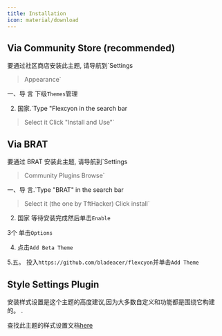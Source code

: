 ```yaml
---
title: Installation
icon: material/download
---
```


## Via Community Store (recommended)
要通过社区商店安装此主题, 请导航到`Settings
> Appearance`

一、导 言 下级`Themes`管理

2. 国家.`Type "Flexcyon in the search bar
> Select it
> Click "Install and Use"`

## Via BRAT
要通过 BRAT 安装此主题, 请导航到`Settings
> Community Plugins
> Browse` 

一、导 言.`Type "BRAT" in the search bar
> Select it (the one by TftHacker)
> Click install`

2. 国家 等待安装完成然后单击`Enable`

3个 单击`Options`

4. 点击`Add Beta Theme`

 5.五。 投入`https://github.com/bladeacer/flexcyon`并单击`Add Theme`

## Style Settings Plugin
安装样式设置是这个主题的高度建议,因为大多数自定义和功能都是围绕它构建的。
.

查找此主题的样式设置文档[here](。/Styling/Style-Settings/index.md)